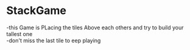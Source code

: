 # StackGame
-this Game is PLacing the tiles Above each others and try  to build your tallest one <br>
-don't miss the last tile to eep playing <br>